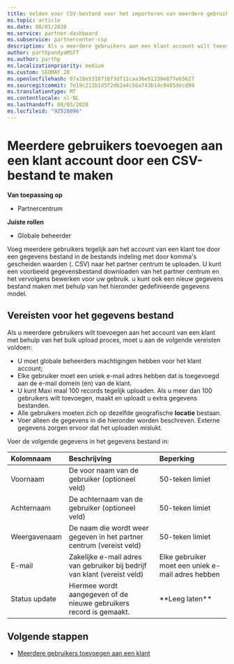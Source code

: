 ```yaml
---
title: Velden voor CSV-bestand voor het importeren van meerdere gebruikers voor een klant account
ms.topic: article
ms.date: 08/01/2020
ms.service: partner-dashboard
ms.subservice: partnercenter-csp
description: Als u meerdere gebruikers aan een klant account wilt toevoegen, maakt u een bestand met door komma's gescheiden waarden (. CSV) met de juiste velden.
author: parthpandyaMSFT
ms.author: parthp
ms.localizationpriority: medium
ms.custom: SEOMAY.20
ms.openlocfilehash: 07a28e5310716f3df11caa36e51339e877e65627
ms.sourcegitcommit: 7e19c211b1d5f2db2a4c56a743b14c8485decd99
ms.translationtype: MT
ms.contentlocale: nl-NL
ms.lasthandoff: 08/03/2020
ms.locfileid: "92528096"
---
```

# <a name="add-multiple-users-to-a-customer-account-by-creating-a-csv-file"></a>Meerdere gebruikers toevoegen aan een klant account door een CSV-bestand te maken

**Van toepassing op**

- Partnercentrum

**Juiste rollen**

- Globale beheerder

Voeg meerdere gebruikers tegelijk aan het account van een klant toe door een gegevens bestand in de bestands indeling met door komma's gescheiden waarden (. CSV) naar het partner centrum te uploaden. U kunt een voorbeeld gegevensbestand downloaden van het partner centrum en het vervolgens bewerken voor uw gebruik. u kunt ook een nieuw gegevens bestand maken met behulp van het hieronder gedefinieerde gegevens model.

## <a name="data-file-requirements"></a><a href="" id="creatingtheimportcsvfile"></a>Vereisten voor het gegevens bestand

Als u meerdere gebruikers wilt toevoegen aan het account van een klant met behulp van het bulk upload proces, moet u aan de volgende vereisten voldoen:

- U moet globale beheerders machtigingen hebben voor het klant account;
- Elke gebruiker moet een uniek e-mail adres hebben dat is toegevoegd aan de e-mail domein (en) van de klant.
- U kunt Maxi maal 100 records tegelijk uploaden. Als u meer dan 100 gebruikers wilt toevoegen, maakt en uploadt u extra gegevens bestanden.
- Alle gebruikers moeten zich op dezelfde geografische **locatie** bestaan.
- Voer alleen de gegevens in die hieronder worden beschreven. Externe gegevens zorgen ervoor dat het uploaden mislukt.

Voer de volgende gegevens in het gegevens bestand in:

| **Kolomnaam** | **Beschrijving**  | **Beperking**  |
|:-------- |:------  |:----- |
| Voornaam  | De voor naam van de gebruiker (optioneel veld)  | 50-teken limiet  |
| Achternaam  | De achternaam van de gebruiker (optioneel veld)  | 50-teken limiet  |
| Weergavenaam    | De naam die wordt weer gegeven in het partner centrum (vereist veld)                            | 50-teken limiet                         |
| E-mail   | Zakelijke e-mail adres van gebruiker bij bedrijf van klant (vereist veld)           | Elke gebruiker moet een uniek e-mail adres hebben |
| Status update   | Hiermee wordt aangegeven of de nieuwe gebruikers record is gemaakt. | \*\*Leeg laten\*\*                        |

## <a name="next-steps"></a>Volgende stappen

- [Meerdere gebruikers toevoegen aan een klant](adding-multiple-users-to-a-customer-account.md)